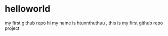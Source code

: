 # helloworld
my first github repo
hi my name is htunnthuthuu , this is my first github repo project
